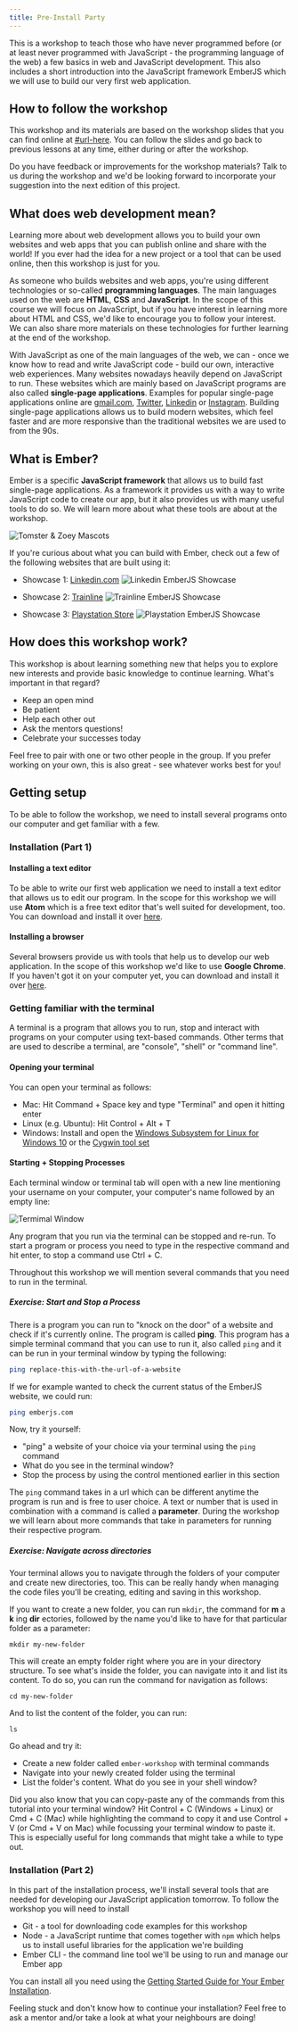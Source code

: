 ```yaml
---
title: Pre-Install Party
---
```


This is a workshop to teach those who have never programmed before (or at least never programmed with JavaScript - the programming language of the web) a few basics in web and JavaScript development. This also includes a short introduction into the JavaScript framework EmberJS which we will use to build our very first web application.

## How to follow the workshop

This workshop and its materials are based on the workshop slides that you can find online at [#url-here](#url-here).
You can follow the slides and go back to previous lessons at any time, either during or after the workshop.

Do you have feedback or improvements for the workshop materials? Talk to us during the workshop and we'd be looking forward to incorporate your suggestion into the next edition of this project.

## What does web development mean?

Learning more about web development allows you to build your own websites and web apps that you can publish online and share with the world! If you ever had the idea for a new project or a tool that can be used online, then this workshop is just for you.

As someone who builds websites and web apps, you're using different technologies or so-called **programming languages**. The main languages used on the web are **HTML**, **CSS** and **JavaScript**. In the scope of this course we will focus on JavaScript, but if you have interest in learning more about HTML and CSS, we'd like to encourage you to follow your interest. We can also share more materials on these technologies for further learning at the end of the workshop.

With JavaScript as one of the main languages of the web, we can - once we know how to read and write JavaScript code - build our own, interactive web experiences. Many websites nowadays heavily depend on JavaScript to run. These websites which are mainly based on JavaScript programs are also called **single-page applications**. Examples for popular single-page applications online are [gmail.com](https://gmail.com), [Twitter](https://twitter.com), [Linkedin](https://linkedin.com) or [Instagram](https://instagram.com). Building single-page applications allows us to build modern websites, which feel faster and are more responsive than the traditional websites we are used to from the 90s.

## What is Ember?

Ember is a specific **JavaScript framework** that allows us to build fast single-page applications. As a framework it provides us with a way to write JavaScript code to create our app, but it also provides us with many useful tools to do so. We will learn more about what these tools are about at the workshop.

![Tomster & Zoey Mascots](/images/mascots.png)

If you're curious about what you can build with Ember, check out a few of the following websites that are built using it:


- Showcase 1: [Linkedin.com](https://www.linkedin.com/)
![Linkedin EmberJS Showcase](/images/linkedin.png)

- Showcase 2: [Trainline](https://trainline.fr)
![Trainline EmberJS Showcase](/images/trainline.png)

- Showcase 3: [Playstation Store](https://store.playstation.com/de-de/home/games)
![Playstation EmberJS Showcase](/images/ps.png)


## How does this workshop work?

This workshop is about learning something new that helps you to explore new interests and provide basic knowledge to continue learning.
What's important in that regard?

- Keep an open mind
- Be patient
- Help each other out
- Ask the mentors questions!
- Celebrate your successes today

Feel free to pair with one or two other people in the group. If you prefer working on your own, this is also great - see whatever works best for you!

## Getting setup

To be able to follow the workshop, we need to install several programs onto our computer and get familiar with a few.

### Installation (Part 1)


#### Installing a text editor

To be able to write our first web application we need to install a text editor that allows us to edit our program. In the scope for this workshop we will use **Atom** which is a free text editor that's well suited for development, too. You can download and install it over [here](https://atom.io/).

#### Installing a browser

Several browsers provide us with tools that help us to develop our web application. In the scope of this workshop we'd like to use **Google Chrome**. If you haven't got it on your computer yet, you can download and install it over [here](https://www.google.com/chrome/).


### Getting familiar with the terminal

A terminal is a program that allows you to run, stop and interact with programs on your computer using text-based commands. Other terms that are used to describe a terminal, are "console", "shell" or "command line".

#### Opening your terminal

You can open your terminal as follows:

* Mac: Hit Command + Space key and type "Terminal" and open it hitting enter
* Linux (e.g. Ubuntu): Hit Control + Alt + T
* Windows: Install and open the [Windows Subsystem for Linux for Windows 10](https://superuser.com/questions/608106/how-can-i-use-a-bash-like-shell-on-windows) or the [Cygwin tool set](https://www.cygwin.com/)

#### Starting + Stopping Processes

Each terminal window or terminal tab will open with a new line mentioning your username on your computer, your computer's name followed by an empty line:

![Termimal Window](/images/terminal.png)


Any program that you run via the terminal can be stopped and re-run. To start a program or process you need to type in the respective command and hit enter, to stop a command use Ctrl + C.

Throughout this workshop we will mention several commands that you need to run in the terminal.

##### Exercise: Start and Stop a Process

There is a program you can run to "knock on the door" of a website and check if it's currently online. The program is called **ping**. This program has a simple terminal command that you can use to run it, also called `ping` and it can be run in your terminal window by typing the following:

```bash
ping replace-this-with-the-url-of-a-website
```

If we for example wanted to check the current status of the EmberJS website, we could run:

```bash
ping emberjs.com
```
Now, try it yourself:
- "ping" a website of your choice via your terminal using the `ping` command
- What do you see in the terminal window?
- Stop the process by using the control mentioned earlier in this section

The `ping` command takes in a url which can be different anytime the program is run and is free to user choice. A text or number that is used in combination with a command is called a **parameter**. During the workshop we will learn about more commands that take in parameters for running their respective program.

##### Exercise: Navigate across directories

Your terminal allows you to navigate through the folders of your computer and create new directories, too. This can be really handy when managing the code files you'll be creating, editing and saving in this workshop.

If you want to create a new folder, you can run `mkdir`, the command for **m** a **k** ing **dir** ectories, followed by the name you'd like to have for that particular folder as a parameter:


```
mkdir my-new-folder
```

This will create an empty folder right where you are in your directory structure. To see what's inside the folder, you can navigate into it and list its content. To do so, you can run the command for navigation as follows:

```
cd my-new-folder
```

And to list the content of the folder, you can run:

```
ls
```

Go ahead and try it:

- Create a new folder called `ember-workshop` with terminal commands
- Navigate into your newly created folder using the terminal
- List the folder's content. What do you see in your shell window?


Did you also know that you can copy-paste any of the commands from this tutorial into your terminal window? Hit Control + C (Windows + Linux) or Cmd + C (Mac) while highlighting the command to copy it and use Control + V (or Cmd + V on Mac) while focussing your terminal window to paste it. This is especially useful for long commands that might take a while to type out.


### Installation (Part 2)

In this part of the installation process, we'll install several tools that are needed for developing our JavaScript application tomorrow. To follow the workshop you will need to install

- Git - a tool for downloading code examples for this workshop
- Node - a JavaScript runtime that comes together with `npm` which helps us to install useful libraries for the application we're building
- Ember CLI - the command line tool we'll be using to run and manage our Ember app

You can install all you need using the [Getting Started Guide for Your Ember Installation](https://guides.emberjs.com/release/getting-started/).

Feeling stuck and don't know how to continue your installation? Feel free to ask a mentor and/or take a look at what your neighbours are doing!
